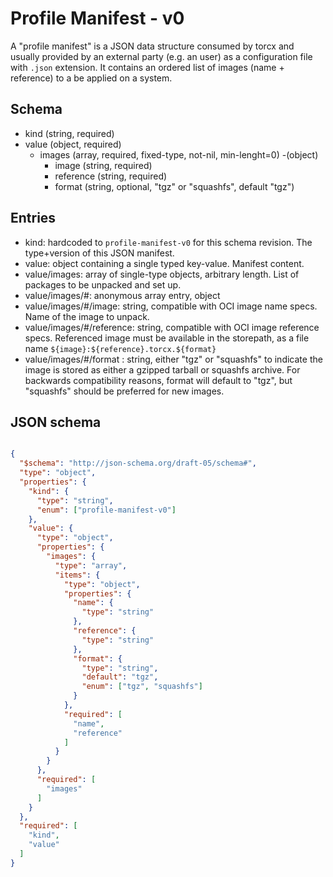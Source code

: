 # Profile Manifest - v0

A "profile manifest" is a JSON data structure consumed by torcx and usually provided by an external party (e.g. an user) as a configuration file with `.json` extension.
It contains an ordered list of images (name + reference) to a be applied on a system.

## Schema

- kind (string, required)
- value (object, required)
  - images (array, required, fixed-type, not-nil, min-lenght=0)
    -(object)
      - image (string, required)
      - reference (string, required)
      - format (string, optional, "tgz" or "squashfs", default "tgz")

## Entries

- kind: hardcoded to `profile-manifest-v0` for this schema revision.
  The type+version of this JSON manifest.
- value: object containing a single typed key-value.
  Manifest content.
- value/images: array of single-type objects, arbitrary length.
  List of packages to be unpacked and set up.
- value/images/#: anonymous array entry, object
- value/images/#/image: string, compatible with OCI image name specs.
  Name of the image to unpack.
- value/images/#/reference: string, compatible with OCI image reference specs.
  Referenced image must be available in the storepath, as a file name `${image}:${reference}.torcx.${format}`
- value/images/#/format : string, either "tgz" or "squashfs" to indicate the image is stored as either a gzipped tarball or squashfs archive.
  For backwards compatibility reasons, format will default to "tgz", but "squashfs" should be preferred for new images.

## JSON schema

```json

{
  "$schema": "http://json-schema.org/draft-05/schema#",
  "type": "object",
  "properties": {
    "kind": {
      "type": "string",
      "enum": ["profile-manifest-v0"]
    },
    "value": {
      "type": "object",
      "properties": {
        "images": {
          "type": "array",
          "items": {
            "type": "object",
            "properties": {
              "name": {
                "type": "string"
              },
              "reference": {
                "type": "string"
              },
              "format": {
                "type": "string",
                "default": "tgz",
                "enum": ["tgz", "squashfs"]
              }
            },
            "required": [
              "name",
              "reference"
            ]
          }
        }
      },
      "required": [
        "images"
      ]
    }
  },
  "required": [
    "kind",
    "value"
  ]
}

```
